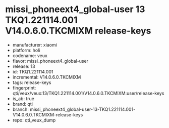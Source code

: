 # missi_phoneext4_global-user 13 TKQ1.221114.001 V14.0.6.0.TKCMIXM release-keys
- manufacturer: xiaomi
- platform: holi
- codename: veux
- flavor: missi_phoneext4_global-user
- release: 13
- id: TKQ1.221114.001
- incremental: V14.0.6.0.TKCMIXM
- tags: release-keys
- fingerprint: qti/veux/veux:13/TKQ1.221114.001/V14.0.6.0.TKCMIXM:user/release-keys
- is_ab: true
- brand: qti
- branch: missi_phoneext4_global-user-13-TKQ1.221114.001-V14.0.6.0.TKCMIXM-release-keys
- repo: qti_veux_dump
